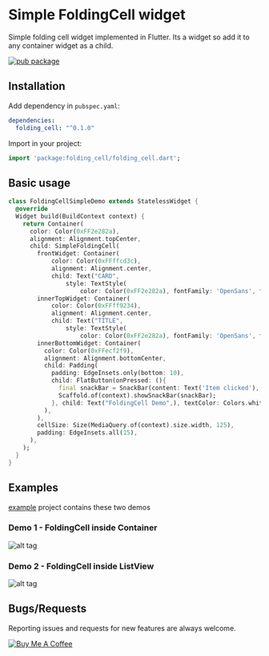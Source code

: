 # Simple FoldingCell widget

Simple folding cell widget implemented in Flutter. Its a widget so add it to any container widget as a child.

[![pub package](https://img.shields.io/pub/v/folding_cell.svg)](https://pub.dartlang.org/packages/folding_cell)

## Installation

Add dependency in `pubspec.yaml`:
```yaml
dependencies:
  folding_cell: "^0.1.0"
```

Import in your project:
```dart
import 'package:folding_cell/folding_cell.dart';
```

## Basic usage

```dart
class FoldingCellSimpleDemo extends StatelessWidget {
  @override
  Widget build(BuildContext context) {
    return Container(
      color: Color(0xFF2e282a),
      alignment: Alignment.topCenter,
      child: SimpleFoldingCell(
        frontWidget: Container(
            color: Color(0xFFffcd3c),
            alignment: Alignment.center,
            child: Text("CARD",
                style: TextStyle(
                    color: Color(0xFF2e282a), fontFamily: 'OpenSans', fontSize: 20.0, fontWeight: FontWeight.w800))),
        innerTopWidget: Container(
            color: Color(0xFFff9234),
            alignment: Alignment.center,
            child: Text("TITLE",
                style: TextStyle(
                    color: Color(0xFF2e282a), fontFamily: 'OpenSans', fontSize: 20.0, fontWeight: FontWeight.w800))),
        innerBottomWidget: Container(
          color: Color(0xFFecf2f9),
          alignment: Alignment.bottomCenter,
          child: Padding(
            padding: EdgeInsets.only(bottom: 10),
            child: FlatButton(onPressed: (){
              final snackBar = SnackBar(content: Text('Item clicked'), duration: Duration(milliseconds: 600),);
              Scaffold.of(context).showSnackBar(snackBar);
            }, child: Text("FoldingCell Demo",), textColor: Colors.white, color: Colors.indigoAccent, splashColor: Colors.white.withOpacity(0.5),),
          ),
        ),
        cellSize: Size(MediaQuery.of(context).size.width, 125),
        padding: EdgeInsets.all(15),
      ),
    );
  }
}
```

## Examples

[example](https://github.com/faob-dev/folding_cell/tree/master/example) project contains these two demos

### Demo 1 - FoldingCell inside Container
![alt tag](https://raw.githubusercontent.com/faob-dev/folding_cell/master/screenshots/fc_demo1.gif)

### Demo 2 - FoldingCell inside ListView
![alt tag](https://raw.githubusercontent.com/faob-dev/folding_cell/master/screenshots/fc_demo2.gif)

## Bugs/Requests
Reporting issues and requests for new features are always welcome.


<a href="https://www.buymeacoffee.com/OVQoKHw7q" target="_blank"><img src="https://www.buymeacoffee.com/assets/img/custom_images/orange_img.png" alt="Buy Me A Coffee" style="height: auto !important;width: auto !important;" ></a>

